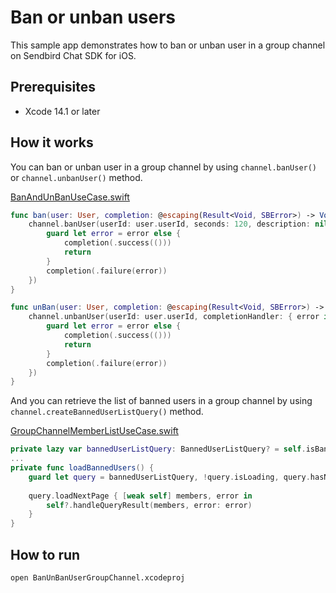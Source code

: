 # Ban or unban users

This sample app demonstrates how to ban or unban user in a group channel on Sendbird Chat SDK for iOS.

## Prerequisites
+ Xcode 14.1 or later

## How it works

You can ban or unban user in a group channel by using `channel.banUser()` or `channel.unbanUser()` method.

[BanAndUnBanUseCase.swift](./Sources/UseCase/BanAndUnBan/BanAndUnBanUseCase.swift#L19-L37)
``` swift
func ban(user: User, completion: @escaping(Result<Void, SBError>) -> Void) {
    channel.banUser(userId: user.userId, seconds: 120, description: nil, completionHandler: { error in
        guard let error = error else {
            completion(.success(()))
            return
        }
        completion(.failure(error))
    })
}

func unBan(user: User, completion: @escaping(Result<Void, SBError>) -> Void) {
    channel.unbanUser(userId: user.userId, completionHandler: { error in
        guard let error = error else {
            completion(.success(()))
            return
        }
        completion(.failure(error))
    })
}
```

And you can retrieve the list of banned users in a group channel by using `channel.createBannedUserListQuery()` method.

[GroupChannelMemberListUseCase.swift](./Sources/UseCase/GroupChannel/GroupChannelMemberListUseCase.swift#L24-L61)
``` swift
private lazy var bannedUserListQuery: BannedUserListQuery? = self.isBannedListQuery ? self.channel.createBannedUserListQuery() : nil
...
private func loadBannedUsers() {
    guard let query = bannedUserListQuery, !query.isLoading, query.hasNext else { return }
    
    query.loadNextPage { [weak self] members, error in
        self?.handleQueryResult(members, error: error)
    }
}
```

## How to run
``` bash
open BanUnBanUserGroupChannel.xcodeproj
```
